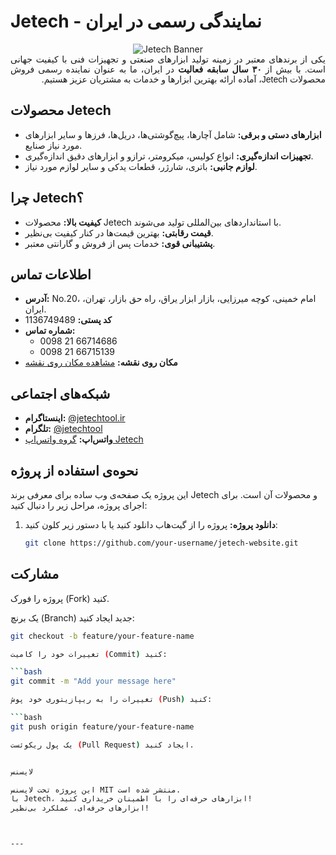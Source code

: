 # Jetech - نمایندگی رسمی در ایران

<div style="text-align:center;">
   <img src="https://m.media-amazon.com/images/S/stores-image-uploads-eu-prod/8/AmazonStores/A1PA6795UKMFR9/8c4073d6cf26e62044fc35a4d1a174e2.w1920.h384._CR0%2C0%2C1920%2C384_SX1500_.jpg" alt="Jetech Banner" style="max-width:100%; height:auto;">
</div>

<div style="text-align:justify; direction:rtl; font-family:'IRANSans', Tahoma, sans-serif;">
    یکی از برندهای معتبر در زمینه تولید ابزارهای صنعتی و تجهیزات فنی با کیفیت جهانی است. با بیش از <strong>۳۰ سال سابقه فعالیت</strong> در ایران، ما به عنوان نماینده رسمی فروش محصولات Jetech، آماده ارائه بهترین ابزارها و خدمات به مشتریان عزیز هستیم.
</div>

## محصولات Jetech

- **ابزارهای دستی و برقی:** شامل آچارها، پیچ‌گوشتی‌ها، دریل‌ها، فرزها و سایر ابزارهای مورد نیاز صنایع.
- **تجهیزات اندازه‌گیری:** انواع کولیس، میکرومتر، ترازو و ابزارهای دقیق اندازه‌گیری.
- **لوازم جانبی:** باتری، شارژر، قطعات یدکی و سایر لوازم مورد نیاز.

## چرا Jetech؟

- **کیفیت بالا:** محصولات Jetech با استانداردهای بین‌المللی تولید می‌شوند.
- **قیمت رقابتی:** بهترین قیمت‌ها در کنار کیفیت بی‌نظیر.
- **پشتیبانی قوی:** خدمات پس از فروش و گارانتی معتبر.

## اطلاعات تماس

- **آدرس:** No.20، امام خمینی، کوچه میرزایی، بازار ابزار یراق، راه حق بازار، تهران، ایران.
- **کد پستی:** 1136749489
- **شماره تماس:** 
  - 0098 21 66714686
  - 0098 21 66715139
- **مکان روی نقشه:** [مشاهده مکان روی نقشه](https://maps.app.goo.gl/GhraniwuGjaiwpBV7)

## شبکه‌های اجتماعی

- **اینستاگرام:** [@jetechtool.ir](https://instagram.com/jetechtools.ir)
- **تلگرام:** [@jetechtool](https://t.me/jetechtool)
- **واتس‌اپ:** [گروه واتس‌اپ Jetech](https://chat.whatsapp.com/DysY9d8Ibpb5pzjQIykAcN)

## نحوه‌ی استفاده از پروژه

این پروژه یک صفحه‌ی وب ساده برای معرفی برند Jetech و محصولات آن است. برای اجرای پروژه، مراحل زیر را دنبال کنید:

1. **دانلود پروژه:** پروژه را از گیت‌هاب دانلود کنید یا با دستور زیر کلون کنید:
   ```bash
   git clone https://github.com/your-username/jetech-website.git

## مشارکت
پروژه را فورک (Fork) کنید.

یک برنچ (Branch) جدید ایجاد کنید:

   ```bash
   git checkout -b feature/your-feature-name

تغییرات خود را کامیت (Commit) کنید:

   ```bash
   git commit -m "Add your message here"

تغییرات را به ریپازیتوری خود پوش (Push) کنید:

   ```bash
   git push origin feature/your-feature-name

یک پول ریکوئست (Pull Request) ایجاد کنید.


لایسنس

این پروژه تحت لایسنس MIT منتشر شده است.
با Jetech، ابزارهای حرفه‌ای را با اطمینان خریداری کنید!
ابزارهای حرفه‌ای، عملکرد بی‌نظیر!



---
